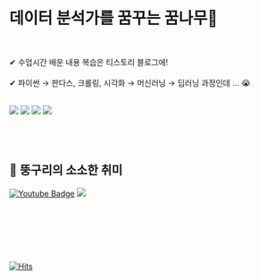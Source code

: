 
# **데이터 분석가를 꿈꾸는 꿈나무🌱**

        
<br>

✔ 수업시간 배운 내용 복습은 티스토리 블로그에!<br>
<br>
✔ 파이썬 → 판다스, 크롤링, 시각화 → 머신러닝 → 딥러닝 과정인데 ... 😭<br>
<br>


<img src="https://img.shields.io/badge/Python-1b303f?style=flat-square&logo=Python&logoColor=white"/></a> 
<img src="https://img.shields.io/badge/Numpy-4d77cf?style=flat-square&logo=Numpy&logoColor=white"/></a>
<img src="https://img.shields.io/badge/Pandas-130754?style=flat-square&logo=Pandas&logoColor=white"/></a>
<img src="https://img.shields.io/badge/tensorflow-ff8500?style=flat-square&logo=tensorflow&logoColor=white"/></a>
<br>
<br>
<br>
<br>

## 💎 뚱구리의 소소한 취미

[![Youtube Badge](https://img.shields.io/badge/Youtube-ff0000?style=flat-square&logo=youtube&link=https://www.youtube.com/channel/UCZwO8ESX1ZS-rpY4nl97VDA)](https://www.youtube.com/channel/UCZwO8ESX1ZS-rpY4nl97VDA)
<a href="https://blog.naver.com/leo-contigo" target="_blank"><img src="https://img.shields.io/badge/blog-28e374?style=flat-nanum&logo=Naver&logoColor=white"/></a>

<br>
<br>
<br>
<br>
<br>


[![Hits](https://hits.seeyoufarm.com/api/count/incr/badge.svg?url=https%3A%2F%2Fgithub.com%2Fleo-contigo&count_bg=%2379C83D&title_bg=%23555555&icon=shell.svg&icon_color=%23E7E7E7&title=hits&edge_flat=false)](https://hits.seeyoufarm.com)

<!--  숨김 내용
  ## 💎 뚱구리의 소소한 취미

- ✔소소한 기록 [<img width="3%" src="https://user-images.githubusercontent.com/113741801/190888324-2208f599-c903-4bac-a9cb-3c0826bc8dc4.png"/>](https://www.youtube.com/channel/UCZwO8ESX1ZS-rpY4nl97VDA)

- ✔즐거운 일상 [<img width="3%" src="https://user-images.githubusercontent.com/113741801/190888809-39cb6dcc-9f03-4332-8c98-4ca71ac5a514.png"/>](https://blog.naver.com/chicyunaa)

- 배지 사이트 : https://shields.io/
- 아이콘 : https://simpleicons.org/?q=you

-->
